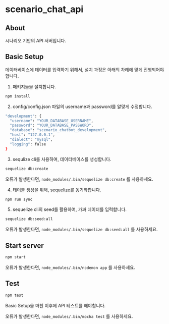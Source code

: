 # scenario_chat_api

## About

시나리오 기반의 API 서버입니다.

## Basic Setup

데이터베이스에 데이터를 입력하기 위해서, 설치 과정은 아래의 차례에 맞게 진행되어야 합니다.

1. 패키지들을 설치합니다.

```bash
npm install
```

2. config/config.json 파일의 username과 password를 알맞게 수정합니다.

```bash
"development": {
  "username": "YOUR_DATABASE_USERNAME",
  "password": "YOUR_DATABASE_PASSWORD",
  "database": "scenario_chatbot_development",
  "host": "127.0.0.1",
  "dialect": "mysql",
  "logging": false
}
```

3. sequlize cli를 사용하여, 데이터베이스를 생성합니다.

```bash
sequelize db:create
```

오류가 발생한다면, `node_modules/.bin/sequelize db:create` 를 사용하세요.

4. 테이블 생성을 위해, sequelize를 동기화합니다.

```bash
npm run sync
```

5. sequelize cli의 seed를 활용하여, 가짜 데이터를 입력합니다.

```bash
sequelize db:seed:all
```

오류가 발생한다면, `node_modules/.bin/sequelize db:seed:all` 를 사용하세요.

## Start server

```bash
npm start
```

오류가 발생한다면, `node_modules/.bin/nodemon app` 를 사용하세요.

## Test

```bash
npm test
```

Basic Setup을 마친 이후에 API 테스트를 해야합니다.

오류가 발생한다면, `node_modules/.bin/mocha test` 를 사용하세요.
